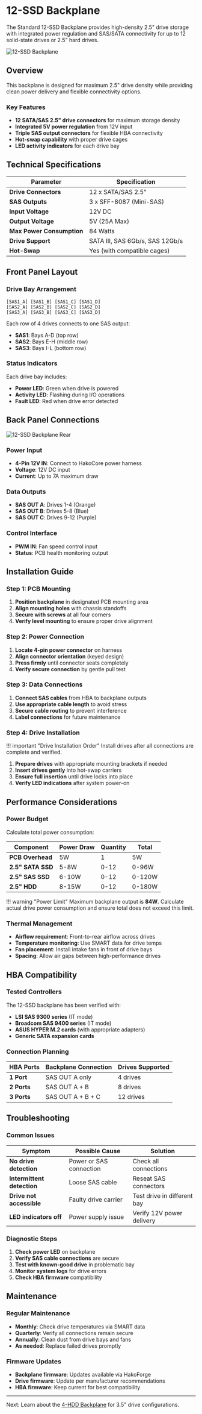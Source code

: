 # 12-SSD Backplane

The Standard 12-SSD Backplane provides high-density 2.5" drive storage with integrated power regulation and SAS/SATA connectivity for up to 12 solid-state drives or 2.5" hard drives.

![12-SSD Backplane](../../assets/12-ssd-backplane.png)

## Overview

This backplane is designed for maximum 2.5" drive density while providing clean power delivery and flexible connectivity options.

### Key Features

- **12 SATA/SAS 2.5" drive connectors** for maximum storage density
- **Integrated 5V power regulation** from 12V input
- **Triple SAS output connectors** for flexible HBA connectivity
- **Hot-swap capability** with proper drive cages
- **LED activity indicators** for each drive bay

## Technical Specifications

| Parameter | Specification |
|-----------|---------------|
| **Drive Connectors** | 12 x SATA/SAS 2.5" |
| **SAS Outputs** | 3 x SFF-8087 (Mini-SAS) |
| **Input Voltage** | 12V DC |
| **Output Voltage** | 5V (25A Max) |
| **Max Power Consumption** | 84 Watts |
| **Drive Support** | SATA III, SAS 6Gb/s, SAS 12Gb/s |
| **Hot-Swap** | Yes (with compatible cages) |

## Front Panel Layout

### Drive Bay Arrangement

```
[SAS1_A] [SAS1_B] [SAS1_C] [SAS1_D]
[SAS2_A] [SAS2_B] [SAS2_C] [SAS2_D]  
[SAS3_A] [SAS3_B] [SAS3_C] [SAS3_D]
```

Each row of 4 drives connects to one SAS output:
- **SAS1**: Bays A-D (top row)  
- **SAS2**: Bays E-H (middle row)
- **SAS3**: Bays I-L (bottom row)

### Status Indicators

Each drive bay includes:
- **Power LED**: Green when drive is powered
- **Activity LED**: Flashing during I/O operations  
- **Fault LED**: Red when drive error detected

## Back Panel Connections

![12-SSD Backplane Rear](../../assets/12-ssd-backplane-rear.png)

### Power Input
- **4-Pin 12V IN**: Connect to HakoCore power harness
- **Voltage**: 12V DC input
- **Current**: Up to 7A maximum draw

### Data Outputs
- **SAS OUT A**: Drives 1-4 (Orange)
- **SAS OUT B**: Drives 5-8 (Blue)  
- **SAS OUT C**: Drives 9-12 (Purple)

### Control Interface
- **PWM IN**: Fan speed control input
- **Status**: PCB health monitoring output

## Installation Guide

### Step 1: PCB Mounting

1. **Position backplane** in designated PCB mounting area
2. **Align mounting holes** with chassis standoffs
3. **Secure with screws** at all four corners
4. **Verify level mounting** to ensure proper drive alignment

### Step 2: Power Connection

1. **Locate 4-pin power connector** on harness
2. **Align connector orientation** (keyed design)
3. **Press firmly** until connector seats completely
4. **Verify secure connection** by gentle pull test

### Step 3: Data Connections

1. **Connect SAS cables** from HBA to backplane outputs
2. **Use appropriate cable length** to avoid stress
3. **Secure cable routing** to prevent interference
4. **Label connections** for future maintenance

### Step 4: Drive Installation

!!! important "Drive Installation Order"
    Install drives after all connections are complete and verified.

1. **Prepare drives** with appropriate mounting brackets if needed
2. **Insert drives gently** into hot-swap carriers
3. **Ensure full insertion** until drive locks into place
4. **Verify LED indications** after system power-on

## Performance Considerations

### Power Budget

Calculate total power consumption:

| Component | Power Draw | Quantity | Total |
|-----------|------------|----------|-------|
| **PCB Overhead** | 5W | 1 | 5W |
| **2.5" SATA SSD** | 5-8W | 0-12 | 0-96W |
| **2.5" SAS SSD** | 6-10W | 0-12 | 0-120W |
| **2.5" HDD** | 8-15W | 0-12 | 0-180W |

!!! warning "Power Limit"
    Maximum backplane output is **84W**. Calculate actual drive power consumption and ensure total does not exceed this limit.

### Thermal Management

- **Airflow requirement**: Front-to-rear airflow across drives
- **Temperature monitoring**: Use SMART data for drive temps
- **Fan placement**: Install intake fans in front of drive bays
- **Spacing**: Allow air gaps between high-performance drives

## HBA Compatibility

### Tested Controllers

The 12-SSD backplane has been verified with:

- **LSI SAS 9300 series** (IT mode)
- **Broadcom SAS 9400 series** (IT mode)  
- **ASUS HYPER M.2 cards** (with appropriate adapters)
- **Generic SATA expansion cards**

### Connection Planning

| HBA Ports | Backplane Connection | Drives Supported |
|-----------|---------------------|------------------|
| **1 Port** | SAS OUT A only | 4 drives |
| **2 Ports** | SAS OUT A + B | 8 drives |
| **3 Ports** | SAS OUT A + B + C | 12 drives |

## Troubleshooting

### Common Issues

| Symptom | Possible Cause | Solution |
|---------|---------------|----------|
| **No drive detection** | Power or SAS connection | Check all connections |
| **Intermittent detection** | Loose SAS cable | Reseat SAS connectors |
| **Drive not accessible** | Faulty drive carrier | Test drive in different bay |
| **LED indicators off** | Power supply issue | Verify 12V power delivery |

### Diagnostic Steps

1. **Check power LED** on backplane
2. **Verify SAS cable connections** are secure
3. **Test with known-good drive** in problematic bay
4. **Monitor system logs** for drive errors
5. **Check HBA firmware** compatibility

## Maintenance

### Regular Maintenance

- **Monthly**: Check drive temperatures via SMART data
- **Quarterly**: Verify all connections remain secure  
- **Annually**: Clean dust from drive bays and fans
- **As needed**: Replace failed drives promptly

### Firmware Updates

- **Backplane firmware**: Updates available via HakoForge
- **Drive firmware**: Update per manufacturer recommendations
- **HBA firmware**: Keep current for best compatibility

---

Next: Learn about the [4-HDD Backplane](../4-hdd-backplane/) for 3.5" drive configurations.